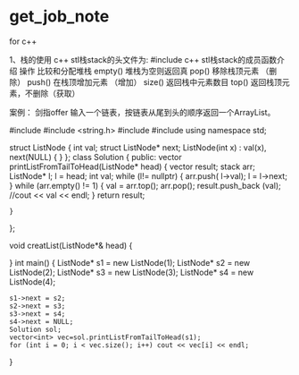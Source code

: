 # get_job_note
for c++

1、栈的使用
c++  stl栈stack的头文件为: 
#include <stack> 
c++ stl栈stack的成员函数介绍
操作 比较和分配堆栈
empty() 堆栈为空则返回真
pop() 移除栈顶元素 （删除）
push() 在栈顶增加元素 （增加）
size() 返回栈中元素数目
top() 返回栈顶元素，不删除（获取）


案例：
剑指offer
输入一个链表，按链表从尾到头的顺序返回一个ArrayList。


#include<iostream>
#include <string.h>
#include<vector>
#include<stack>
using namespace std;

struct ListNode {
	int val;
	struct ListNode* next;
	ListNode(int x) :
		val(x), next(NULL) {
	}
};
class Solution {
public:
	vector<int> printListFromTailToHead(ListNode* head) {
		vector<int> result;
		stack<int> arr;
		ListNode* l;
		l = head;
		int val;
		while (l!= nullptr)
		{
			arr.push( l->val);
			l = l->next;
		}
		while (arr.empty() != 1)
		{
			val = arr.top();
			arr.pop();
			result.push_back (val);
			//cout << val << endl;
		}
		return result;

	}
};

void creatList(ListNode*& head)
{

}
int main()
{ 
	ListNode* s1 = new ListNode(1);
	ListNode* s2 = new ListNode(2);
	ListNode* s3 = new ListNode(3);
	ListNode* s4 = new ListNode(4);

	s1->next = s2;
	s2->next = s3;
	s3->next = s4;
	s4->next = NULL;
	Solution sol;
	vector<int> vec=sol.printListFromTailToHead(s1);
	for (int i = 0; i < vec.size(); i++) cout << vec[i] << endl;
}



